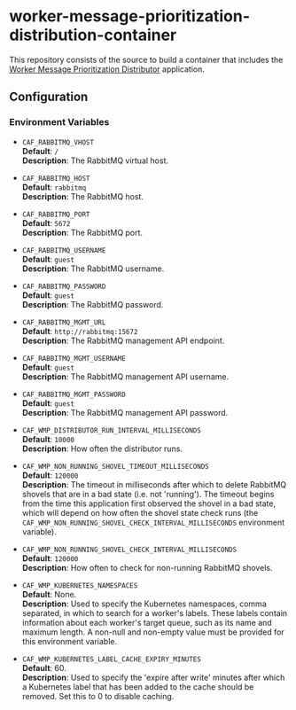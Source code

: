 # worker-message-prioritization-distribution-container

This repository consists of the source to build a container that includes the 
[Worker Message Prioritization Distributor](https://github.com/WorkerFramework/worker-message-prioritization/tree/main/worker-message-prioritization-distribution) application.

## Configuration

### Environment Variables

* `CAF_RABBITMQ_VHOST`  
    **Default**: `/`  
    **Description**: The RabbitMQ virtual host.

* `CAF_RABBITMQ_HOST`  
    **Default**: `rabbitmq`  
    **Description**: The RabbitMQ host.

* `CAF_RABBITMQ_PORT`  
    **Default**: `5672`  
    **Description**: The RabbitMQ port.

* `CAF_RABBITMQ_USERNAME`  
    **Default**: `guest`  
    **Description**: The RabbitMQ username.

* `CAF_RABBITMQ_PASSWORD`  
    **Default**: `guest`  
    **Description**: The RabbitMQ password.

* `CAF_RABBITMQ_MGMT_URL`  
    **Default**: `http://rabbitmq:15672`  
    **Description**: The RabbitMQ management API endpoint.

* `CAF_RABBITMQ_MGMT_USERNAME`  
    **Default**: `guest`  
    **Description**: The RabbitMQ management API username.

* `CAF_RABBITMQ_MGMT_PASSWORD`  
    **Default**: `guest`  
    **Description**: The RabbitMQ management API password.

* `CAF_WMP_DISTRIBUTOR_RUN_INTERVAL_MILLISECONDS`  
    **Default**: `10000`  
    **Description**: How often the distributor runs.

* `CAF_WMP_NON_RUNNING_SHOVEL_TIMEOUT_MILLISECONDS`  
    **Default**: `120000`  
    **Description**: The timeout in milliseconds after which to delete RabbitMQ shovels that are in a bad state (i.e. not 'running'). The
    timeout begins from the time this application first observed the shovel in a bad state, which will depend on how often the shovel
    state check runs (the `CAF_WMP_NON_RUNNING_SHOVEL_CHECK_INTERVAL_MILLISECONDS` environment variable).

* `CAF_WMP_NON_RUNNING_SHOVEL_CHECK_INTERVAL_MILLISECONDS`  
    **Default**: `120000`  
    **Description**: How often to check for non-running RabbitMQ shovels.

* `CAF_WMP_KUBERNETES_NAMESPACES`  
    **Default**: None.  
    **Description**: Used to specify the Kubernetes namespaces, comma separated, in which to search for a worker's labels. These
    labels contain information about each worker's target queue, such as its name and maximum length. A non-null and non-empty value must be provided for this environment variable.

* `CAF_WMP_KUBERNETES_LABEL_CACHE_EXPIRY_MINUTES`  
    **Default**: 60.  
    **Description**: Used to specify the 'expire after write' minutes after which a Kubernetes label that has been added to the cache
    should be removed. Set this to 0 to disable caching.
